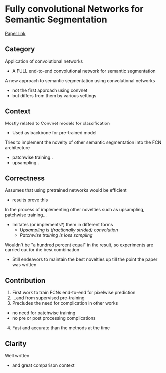 # Fully convolutional Networks for Semantic Segmentation
[Paper link](https://arxiv.org/pdf/1605.06211.pdf)

## Category
Application of convolutional networks
* A FULL end-to-end convolutional network for semantic segmentation

A new approach to semantic segmentation using convolutional networks
* not the first approach using convnet
* but differs from them by various settings

## Context
Mostly related to Convnet models for classification
* Used as backbone for pre-trained model

Tries to implement the novelty of other semantic segmentation into the FCN architecture
* patchwise training..
* upsampling..

## Correctness
Assumes that using pretrained networks would be efficient
* results prove this

In the process of implementing other novelties such as upsampling, patchwise training...
* Imitates (or implements?) them in different forms
  * *Upsampling is (fractionally strided) convolution*
  * *Patchwise training is loss sampling*

Wouldn't be "a hundred percent equal" in the result, so experiments are carried out for the best combination
* Still endeavors to maintain the best novelties up till the point the paper was written


## Contribution

1. First work to train FCNs end-to-end for pixelwise prediction
2. ...and from supervised pre-training
3. Precludes the need for complication in other works
* no need for patchwise training
* no pre or post processing complications
4. Fast and accurate than the methods at the time

## Clarity
Well written
* and great comparison context
